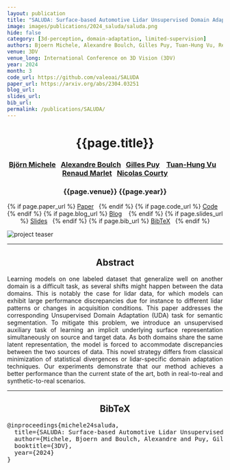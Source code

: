 ```yaml
---
layout: publication
title: "SALUDA: Surface-based Automotive Lidar Unsupervised Domain Adaptation"
image: images/publications/2024_saluda/saluda.png
hide: false
category: [3d-perception, domain-adaptation, limited-supervision]
authors: Bjoern Michele, Alexandre Boulch, Gilles Puy, Tuan-Hung Vu, Renaud Marlet and Nicolas Courty
venue: 3DV
venue_long: International Conference on 3D Vision (3DV)
year: 2024
month: 3
code_url: https://github.com/valeoai/SALUDA
paper_url: https://arxiv.org/abs/2304.03251
blog_url:
slides_url:
bib_url:
permalink: /publications/SALUDA/
---
```


<h1 align="center"> {{page.title}} </h1>
<!-- Simple call of authors -->
<!-- <h3 align="center"> {{page.authors}} </h3> -->
<!-- Alternatively you can add links to author pages -->
<h3 align="center">  <a href="https://www.bjoernmichele.com/">Björn Michele</a>&nbsp;&nbsp; <a href="https://www.boulch.eu/">Alexandre Boulch</a>&nbsp;&nbsp; <a href="https://sites.google.com/site/puygilles/home">Gilles Puy</a> &nbsp;&nbsp;  <a href="https://tuanhungvu.github.io/">Tuan-Hung Vu</a> &nbsp;&nbsp; <a href="http://imagine.enpc.fr/~marletr/">Renaud Marlet</a>&nbsp;&nbsp; <a href="https://people.irisa.fr/Nicolas.Courty">Nicolas Courty</a></h3>


<h3 align="center"> {{page.venue}} {{page.year}} </h3>

<div align="center">
  <p>
    {% if page.paper_url %}
    <a href="{{ page.paper_url }}"><i class="far fa-file-pdf"></i> Paper</a>&nbsp;&nbsp;
    {% endif %}
    {% if page.code_url %}
    <a href="{{ page.code_url }}"><i class="fab fa-github"></i> Code</a> &nbsp;&nbsp;
    {% endif %}
    {% if page.blog_url %}
    <a href="{{ page.blog_url }}"><i class="fab fa-blogger"></i> Blog</a> &nbsp;&nbsp;
    {% endif %}
    {% if page.slides_url %}
    <a href="{{ page.slides_url }}"><i class="far fa-file-pdf"></i> Slides</a>&nbsp;&nbsp;
    {% endif %}
    {% if page.bib_url %}
    <a href="{{ page.bib_url}}"><i class="far fa-file-alt"></i> BibTeX</a>&nbsp;&nbsp;
    {% endif %}
  </p>
</div>

<div class="publication-teaser">
    <img src="../../{{ page.image }}" alt="project teaser"/>
</div>


<hr>

<h2  align="center"> Abstract</h2>

<p align="justify">Learning models on one labeled dataset that generalize well on another domain is a difficult task, as several shifts might happen between the data domains. This is notably the case for lidar data, for which models can exhibit large performance discrepancies due for instance to different lidar patterns or changes in acquisition conditions. This paper addresses the corresponding Unsupervised Domain Adaptation (UDA) task for semantic segmentation. To mitigate this problem, we introduce an unsupervised auxiliary task of learning an implicit underlying surface representation simultaneously on source and target data. As both domains share the same latent representation, the model is forced to accommodate discrepancies between the two sources of data. This novel strategy differs from classical minimization of statistical divergences or lidar-specific domain adaptation techniques. Our experiments demonstrate that our method achieves a better performance than the current state of the art, both in real-to-real and synthetic-to-real scenarios.</p>


<hr>


<h2  align="center">BibTeX</h2>
<left>
  <pre class="bibtex-box">
@inproceedings{michele24saluda,
  title={SALUDA: Surface-based Automotive Lidar Unsupervised Domain Adaptation},
  author={Michele, Bjoern and Boulch, Alexandre and Puy, Gilles and Vu, Tuan-Hung and Marlet, Renaud and Courty, Nicolas},
  booktitle={3DV},
  year={2024}
}</pre>
</left>

<br>
